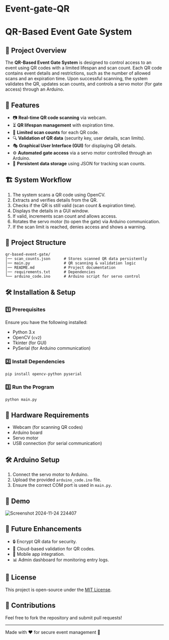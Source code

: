 # Event-gate-QR

# QR-Based Event Gate System

## 📌 Project Overview
The **QR-Based Event Gate System** is designed to control access to an event using QR codes with a limited lifespan and scan count. Each QR code contains event details and restrictions, such as the number of allowed scans and an expiration time. Upon successful scanning, the system validates the QR, updates scan counts, and controls a servo motor (for gate access) through an Arduino.

## 🔧 Features
- 📷 **Real-time QR code scanning** via webcam.
- ⏳ **QR lifespan management** with expiration time.
- 🔄 **Limited scan counts** for each QR code.
- 🔍 **Validation of QR data** (security key, user details, scan limits).
- 🎭 **Graphical User Interface (GUI)** for displaying QR details.
- ⚙️ **Automated gate access** via a servo motor controlled through an Arduino.
- 💾 **Persistent data storage** using JSON for tracking scan counts.

## 🏗️ System Workflow
1. The system scans a QR code using OpenCV.
2. Extracts and verifies details from the QR.
3. Checks if the QR is still valid (scan count & expiration time).
4. Displays the details in a GUI window.
5. If valid, increments scan count and allows access.
6. Rotates the servo motor (to open the gate) via Arduino communication.
7. If the scan limit is reached, denies access and shows a warning.

## 📂 Project Structure
```
qr-based-event-gate/
│── scan_counts.json      # Stores scanned QR data persistently
│── main.py               # QR scanning & validation logic
│── README.md             # Project documentation
│── requirements.txt      # Dependencies
└── arduino_code.ino      # Arduino script for servo control
```

## 🛠️ Installation & Setup
### 1️⃣ Prerequisites
Ensure you have the following installed:
- Python 3.x
- OpenCV (`cv2`)
- Tkinter (for GUI)
- PySerial (for Arduino communication)

### 2️⃣ Install Dependencies
```bash
pip install opencv-python pyserial
```

### 3️⃣ Run the Program
```bash
python main.py
```

## 🔌 Hardware Requirements
- Webcam (for scanning QR codes)
- Arduino board
- Servo motor
- USB connection (for serial communication)

## 🛠️ Arduino Setup
1. Connect the servo motor to Arduino.
2. Upload the provided `arduino_code.ino` file.
3. Ensure the correct COM port is used in `main.py`.

## 📸 Demo

![Screenshot 2024-11-24 224407](https://github.com/user-attachments/assets/ac2ed98b-8ab2-47a8-a99c-e66b138052fd)


## 📝 Future Enhancements
- 🔒 Encrypt QR data for security.
- 📡 Cloud-based validation for QR codes.
- 📱 Mobile app integration.
- 📊 Admin dashboard for monitoring entry logs.

## 📜 License
This project is open-source under the [MIT License](LICENSE).

## 🤝 Contributions
Feel free to fork the repository and submit pull requests!

---
Made with ❤️ for secure event management 🚀

